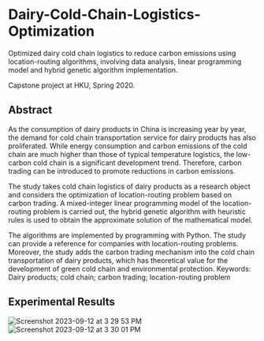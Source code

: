# Dairy-Cold-Chain-Logistics-Optimization
Optimized dairy cold chain logistics to reduce carbon emissions using location-routing algorithms, involving data analysis, linear programming model and hybrid genetic algorithm implementation.
 
Capstone project at HKU, Spring 2020.

## Abstract
As the consumption of dairy products in China is increasing year by year, the demand for cold chain transportation service for dairy products has also proliferated. While energy consumption and carbon emissions of the cold chain are much higher than those of typical temperature logistics, the low-carbon cold chain is a significant development trend. Therefore, carbon trading can be introduced to promote reductions in carbon emissions.
 
The study takes cold chain logistics of dairy products as a research object and considers the optimization of location-routing problem based on carbon trading. A mixed-integer linear programming model of the location-routing problem is carried out, the hybrid genetic algorithm with heuristic rules is used to obtain the approximate solution of the mathematical model. 
 
The algorithms are implemented by programming with Python. The study can provide a reference for companies with location-routing problems. Moreover, the study adds the carbon trading mechanism into the cold chain transportation of dairy products, which has theoretical value for the development of green cold chain and environmental protection.
Keywords: Dairy products; cold chain; carbon trading; location-routing problem

## Experimental Results
![Screenshot 2023-09-12 at 3 29 53 PM](https://github.com/yunke-l/Dairy-Cold-Chain-Logistics-Optimization/assets/66773247/a11709ed-a2aa-4121-945a-21d193ada36a)
![Screenshot 2023-09-12 at 3 30 01 PM](https://github.com/yunke-l/Dairy-Cold-Chain-Logistics-Optimization/assets/66773247/80c32c97-decd-4ba4-91f7-d4ab85fb6f61)

